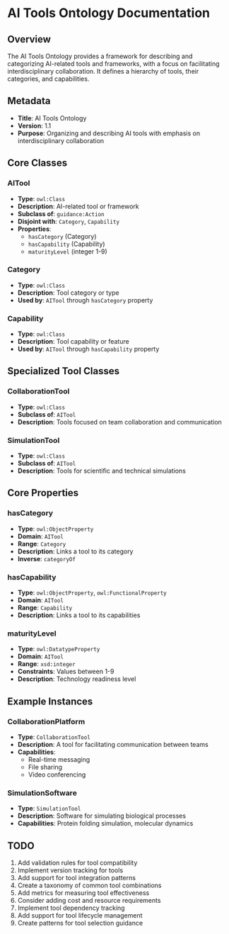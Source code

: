 # AI Tools Ontology Documentation

## Overview
The AI Tools Ontology provides a framework for describing and categorizing AI-related tools and frameworks, with a focus on facilitating interdisciplinary collaboration. It defines a hierarchy of tools, their categories, and capabilities.

## Metadata
- **Title**: AI Tools Ontology
- **Version**: 1.1
- **Purpose**: Organizing and describing AI tools with emphasis on interdisciplinary collaboration

## Core Classes

### AITool
- **Type**: `owl:Class`
- **Description**: AI-related tool or framework
- **Subclass of**: `guidance:Action`
- **Disjoint with**: `Category`, `Capability`
- **Properties**:
  - `hasCategory` (Category)
  - `hasCapability` (Capability)
  - `maturityLevel` (integer 1-9)

### Category
- **Type**: `owl:Class`
- **Description**: Tool category or type
- **Used by**: `AITool` through `hasCategory` property

### Capability
- **Type**: `owl:Class`
- **Description**: Tool capability or feature
- **Used by**: `AITool` through `hasCapability` property

## Specialized Tool Classes

### CollaborationTool
- **Type**: `owl:Class`
- **Subclass of**: `AITool`
- **Description**: Tools focused on team collaboration and communication

### SimulationTool
- **Type**: `owl:Class`
- **Subclass of**: `AITool`
- **Description**: Tools for scientific and technical simulations

## Core Properties

### hasCategory
- **Type**: `owl:ObjectProperty`
- **Domain**: `AITool`
- **Range**: `Category`
- **Description**: Links a tool to its category
- **Inverse**: `categoryOf`

### hasCapability
- **Type**: `owl:ObjectProperty`, `owl:FunctionalProperty`
- **Domain**: `AITool`
- **Range**: `Capability`
- **Description**: Links a tool to its capabilities

### maturityLevel
- **Type**: `owl:DatatypeProperty`
- **Domain**: `AITool`
- **Range**: `xsd:integer`
- **Constraints**: Values between 1-9
- **Description**: Technology readiness level

## Example Instances

### CollaborationPlatform
- **Type**: `CollaborationTool`
- **Description**: A tool for facilitating communication between teams
- **Capabilities**:
  - Real-time messaging
  - File sharing
  - Video conferencing

### SimulationSoftware
- **Type**: `SimulationTool`
- **Description**: Software for simulating biological processes
- **Capabilities**: Protein folding simulation, molecular dynamics

## TODO
1. Add validation rules for tool compatibility
2. Implement version tracking for tools
3. Add support for tool integration patterns
4. Create a taxonomy of common tool combinations
5. Add metrics for measuring tool effectiveness
6. Consider adding cost and resource requirements
7. Implement tool dependency tracking
8. Add support for tool lifecycle management
9. Create patterns for tool selection guidance 